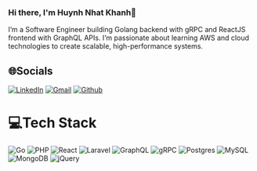 ### Hi there, I'm Huynh Nhat Khanh👋
I’m a Software Engineer building Golang backend with gRPC and ReactJS frontend with GraphQL APIs. I’m passionate about learning AWS and cloud technologies to create scalable, high-performance systems.

## 🌐Socials
[![LinkedIn](https://img.shields.io/badge/LinkedIn-%230077B5.svg?logo=linkedin&logoColor=white)](https://linkedin.com/in/khanhhuynhnhat/)
[![Gmail](https://img.shields.io/badge/Gmail-%23D14836.svg?logo=gmail&logoColor=white)](mailto:khanhhuynh28082000@gmail.com)
[![Github](https://img.shields.io/badge/GitHub-%23121011.svg?logo=github&logoColor=white)](https://github.com/huynhnhatkhanh) 

# 💻Tech Stack
![Go](https://img.shields.io/badge/go-%2300ADD8.svg?style=for-the-badge&logo=go&logoColor=white) 
![PHP](https://img.shields.io/badge/php-%23777BB4.svg?style=for-the-badge&logo=php&logoColor=white) 
![React](https://img.shields.io/badge/react-%2361DAFB.svg?style=for-the-badge&logo=react&logoColor=white)
![Laravel](https://img.shields.io/badge/laravel-%23FF2D20.svg?style=for-the-badge&logo=laravel&logoColor=white) 
![GraphQL](https://img.shields.io/badge/-GraphQL-E10098?style=for-the-badge&logo=graphql&logoColor=white)
![gRPC](https://img.shields.io/badge/-gRPC-000000?style=for-the-badge&logo=grpc&logoColor=white)
![Postgres](https://img.shields.io/badge/postgres-%23316192.svg?style=for-the-badge&logo=postgresql&logoColor=white) 
![MySQL](https://img.shields.io/badge/mysql-%2300f.svg?style=for-the-badge&logo=mysql&logoColor=white) 
![MongoDB](https://img.shields.io/badge/MongoDB-%234ea94b.svg?style=for-the-badge&logo=mongodb&logoColor=white) 
![jQuery](https://img.shields.io/badge/jquery-%230769AD.svg?style=for-the-badge&logo=jquery&logoColor=white) 
